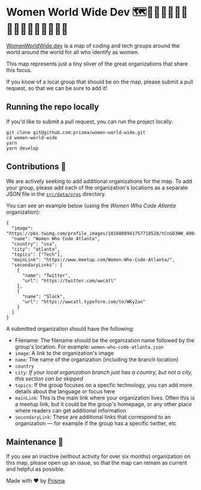# Women World Wide Dev 🗺👩🏾‍💻👩🏿‍💻👩🏻‍💻👩🏽‍💻👩🏼‍💻

[WomenWorldWide.dev](WomenWorldWide.dev) is a map of coding and tech groups around the world around the world for all who identify as women. 

This map represents just a tiny sliver of the great organizations that share this focus. 

If you know of a local group that should be on the map, please submit a pull request, so that we can be sure to add it!

## Running the repo locally
If you'd like to submit a pull request, you can run the project locally:

```
git clone git@github.com:prisma/women-world-wide.git
cd women-world-wide
yarn 
yarn develop
```

## Contributions 🤝
We are actively seeking to add additional organizations for the map. To add your group, please add each of the organization's locations as a separate JSON file in the [`src/data/orgs`](./src/data/orgs) directory. 

You can see an example below (using the *Women Who Code Atlanta* organization):

```
{
  "image": "https://pbs.twimg.com/profile_images/1016008941757718528/tCnG03WW_400x400.jpg",
  "name": "Women Who Code Atlanta",
  "country": "usa",
  "city": "atlanta",
  "topics": ["Tech"],
  "mainLink": "https://www.meetup.com/Women-Who-Code-Atlanta/",
  "secondaryLinks": [
    {
      "name": "Twitter",
      "url": "https://twitter.com/wwcatl"
    },
    {
      "name": "Slack",
      "url": "https://wwcatl.typeform.com/to/WKy2an"
    }
  ]
}
```

A submitted organization should have the following: 
* Filename: The filename should be the organization name followed by the group's location. For example: `women-who-code-atlanta.json`
* `image`: A link to the organization's image 
* `name`: The name of the organization (including the branch location)
* `country`
* `city`: *If your local organization branch just has a country, but not a city, this section can be skipped*
* `topics`: If the group focuses on a specfic technology, you can add more details about the language or focus here 
* `mainLink`: This is the main link where your organization lives. Often this is a meetup link, but it could be the group's homepage, or any other place where readers can get additional information 
* `secondaryLink`: These are additional links that correspond to an organization — for example if the group has a specific twitter, etc 

## Maintenance 💪
If you see an inactive (without activity for over six months) organization on this map, please open up an issue, so that the map can remain as current and helpful as possible. 




Made with ❤️ by [Prisma](prisma.io)
